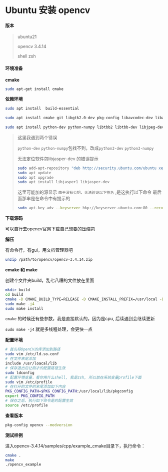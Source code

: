 <head><style type="text/css">h1:first-child {display:none;}</style></head>

# Ubuntu 安装 opencv

#### **版本**

> ubuntu21
>
> opencv 3.4.14
>
> shell zsh

#### 环境准备

**cmake**

```bash
sudo apt-get install cmake
```

**依赖环境**

```bash
sudo apt install  build-essential
 
sudo apt install cmake git libgtk2.0-dev pkg-config libavcodec-dev libavformat-dev libswscale-dev  
 
sudo apt install python-dev python-numpy libtbb2 libtbb-dev libjpeg-dev libpng-dev libtiff-dev libjasper-dev libdc1394-22-dev
```

> 这里我遇到两个错误
>
> `python-dev` `python-numpy`包找不到，改成`python3-dev` `python3-numpy`
>
> 
>
> 无法定位软件包libjasper-dev 的错误提示
>
> ```bash
> sudo add-apt-repository "deb http://security.ubuntu.com/ubuntu xenial-security main"
> sudo apt update
> sudo apt upgrade
> sudo apt install libjasper1 libjasper-dev
> ```
>
> 这里可能加的源显示 `由于没有公钥，无法验证以下签名` ,是这执行以下命令 最后面那串是在命令中有提示的
>
> ```bash
> sudo apt-key adv --keyserver hkp://keyserver.ubuntu.com:80 --recv 76F1A20FF987672F
> ```

**下载源码**

可以自行去opencv官网下载自己想要的压缩包

**解压**

有命令行，有gui，用文档管理器吧

```bash
unzip /path/to/opencv/opencv-3.4.14.zip
```

**cmake 和 make**

创建个文件夹build，乱七八糟的文件放在里面

```bash
mkdir build
cd build
cmake -D CMAKE_BUILD_TYPE=RELEASE -D CMAKE_INSTALL_PREFIX=/usr/local -D BUILD_TIFF=ON ..
sudo make -j4
sudo make install
```

`cmake` 的时候还有些参数，我是直接默认的，因为是cpu, 后续遇到会继续更新

`sudo make -j4` 就是多线程处理，会更快一点

**配置环境**

```bash
# 首先将OpenCV的库添加到路径
sudo vim /etc/ld.so.conf
# 在文件末尾添加
include /usr/loacal/lib
# 保存退出后让刚才的配置路径生效
sudo ldconfig
# 配置环境变量，看你用什么shell, 我是zsh, 所以放在系统变量profile下面
sudo vim /etc/profile
# 在打开的文件的末尾添加如下内容
PKG_CONFIG_PATH=$PKG_CONFIG_PATH:/usr/local/lib/pkgconfig
export PKG_CONFIG_PATH
# 保存之后，执行如下命令是的配置生效
source /etc/profile
```

**查看版本**

```bash
pkg-config opencv --modversion
```

**测试样例**

进入opencv-3.4.14/samples/cpp/example_cmake目录下，执行命令：

```bash
cmake .
make
./opencv_example
```

